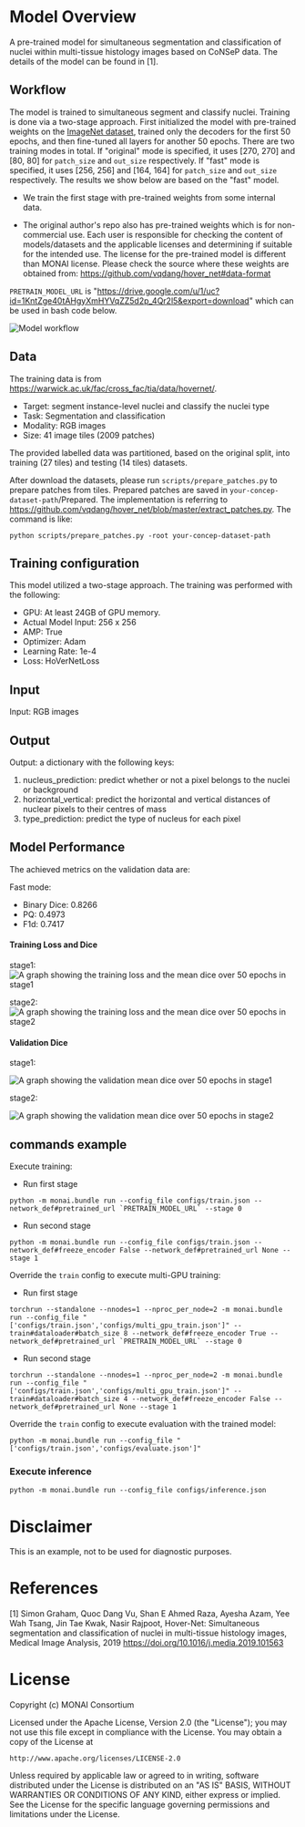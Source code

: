 # Model Overview

A pre-trained model for simultaneous segmentation and classification of nuclei within multi-tissue histology images based on CoNSeP data. The details of the model can be found in [1].

## Workflow

The model is trained to simultaneous segment and classify nuclei. Training is done via a two-stage approach. First initialized the model with pre-trained weights on the [ImageNet dataset](https://ieeexplore.ieee.org/document/5206848), trained only the decoders for the first 50 epochs, and then fine-tuned all layers for another 50 epochs. There are two training modes in total. If "original" mode is specified, it uses [270, 270] and [80, 80] for `patch_size` and `out_size` respectively. If "fast" mode is specified, it uses [256, 256] and [164, 164] for `patch_size` and `out_size` respectively. The results we show below are based on the "fast" model.

- We train the first stage with pre-trained weights from some internal data.

- The original author's repo also has pre-trained weights which is for non-commercial use. Each user is responsible for checking the content of models/datasets and the applicable licenses and determining if suitable for the intended use. The license for the pre-trained model is different than MONAI license. Please check the source where these weights are obtained from: <https://github.com/vqdang/hover_net#data-format>

`PRETRAIN_MODEL_URL` is "https://drive.google.com/u/1/uc?id=1KntZge40tAHgyXmHYVqZZ5d2p_4Qr2l5&export=download" which can be used in bash code below.

![Model workflow](https://developer.download.nvidia.com/assets/Clara/Images/monai_hovernet_pipeline.png)

## Data

The training data is from <https://warwick.ac.uk/fac/cross_fac/tia/data/hovernet/>.

- Target: segment instance-level nuclei and classify the nuclei type
- Task: Segmentation and classification
- Modality: RGB images
- Size: 41 image tiles (2009 patches)

The provided labelled data was partitioned, based on the original split, into training (27 tiles) and testing (14 tiles) datasets.

After download the datasets, please run `scripts/prepare_patches.py` to prepare patches from tiles. Prepared patches are saved in `your-concep-dataset-path`/Prepared. The implementation is referring to <https://github.com/vqdang/hover_net/blob/master/extract_patches.py>. The command is like:

```
python scripts/prepare_patches.py -root your-concep-dataset-path
```

## Training configuration

This model utilized a two-stage approach. The training was performed with the following:

- GPU: At least 24GB of GPU memory.
- Actual Model Input: 256 x 256
- AMP: True
- Optimizer: Adam
- Learning Rate: 1e-4
- Loss: HoVerNetLoss

## Input

Input: RGB images

## Output

Output: a dictionary with the following keys:

1. nucleus_prediction: predict whether or not a pixel belongs to the nuclei or background
2. horizontal_vertical: predict the horizontal and vertical distances of nuclear pixels to their centres of mass
3. type_prediction: predict the type of nucleus for each pixel

## Model Performance

The achieved metrics on the validation data are:

Fast mode:
- Binary Dice: 0.8266
- PQ: 0.4973
- F1d: 0.7417

#### Training Loss and Dice

stage1:
![A graph showing the training loss and the mean dice over 50 epochs in stage1](https://developer.download.nvidia.com/assets/Clara/Images/monai_pathology_segmentation_classification_train_stage0_v2.png)

stage2:
![A graph showing the training loss and the mean dice over 50 epochs in stage2](https://developer.download.nvidia.com/assets/Clara/Images/monai_pathology_segmentation_classification_train_stage1_v2.png)

#### Validation Dice

stage1:

![A graph showing the validation mean dice over 50 epochs in stage1](https://developer.download.nvidia.com/assets/Clara/Images/monai_pathology_segmentation_classification_val_stage0_v2.png)

stage2:

![A graph showing the validation mean dice over 50 epochs in stage2](https://developer.download.nvidia.com/assets/Clara/Images/monai_pathology_segmentation_classification_val_stage1_v2.png)

## commands example

Execute training:

- Run first stage

```
python -m monai.bundle run --config_file configs/train.json --network_def#pretrained_url `PRETRAIN_MODEL_URL` --stage 0
```

- Run second stage

```
python -m monai.bundle run --config_file configs/train.json --network_def#freeze_encoder False --network_def#pretrained_url None --stage 1
```

Override the `train` config to execute multi-GPU training:

- Run first stage

```
torchrun --standalone --nnodes=1 --nproc_per_node=2 -m monai.bundle run --config_file "['configs/train.json','configs/multi_gpu_train.json']" --train#dataloader#batch_size 8 --network_def#freeze_encoder True --network_def#pretrained_url `PRETRAIN_MODEL_URL` --stage 0
```

- Run second stage

```
torchrun --standalone --nnodes=1 --nproc_per_node=2 -m monai.bundle run --config_file "['configs/train.json','configs/multi_gpu_train.json']" --train#dataloader#batch_size 4 --network_def#freeze_encoder False --network_def#pretrained_url None --stage 1
```

Override the `train` config to execute evaluation with the trained model:

```
python -m monai.bundle run --config_file "['configs/train.json','configs/evaluate.json']"
```

### Execute inference

```
python -m monai.bundle run --config_file configs/inference.json
```

# Disclaimer

This is an example, not to be used for diagnostic purposes.

# References

[1] Simon Graham, Quoc Dang Vu, Shan E Ahmed Raza, Ayesha Azam, Yee Wah Tsang, Jin Tae Kwak, Nasir Rajpoot, Hover-Net: Simultaneous segmentation and classification of nuclei in multi-tissue histology images, Medical Image Analysis, 2019 https://doi.org/10.1016/j.media.2019.101563

# License
Copyright (c) MONAI Consortium

Licensed under the Apache License, Version 2.0 (the "License");
you may not use this file except in compliance with the License.
You may obtain a copy of the License at

    http://www.apache.org/licenses/LICENSE-2.0

Unless required by applicable law or agreed to in writing, software
distributed under the License is distributed on an "AS IS" BASIS,
WITHOUT WARRANTIES OR CONDITIONS OF ANY KIND, either express or implied.
See the License for the specific language governing permissions and
limitations under the License.
